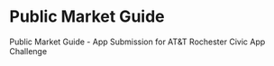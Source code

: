 Public Market Guide
===================

Public Market Guide - App Submission for AT&amp;T Rochester Civic App Challenge
